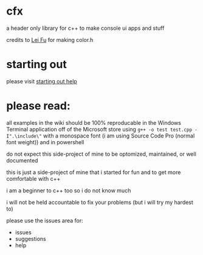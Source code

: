 # cfx

a header only library for c++ to make console ui apps and stuff

credits to [Lei Fu](https://github.com/imfl/color-console) for making color.h

# starting out

please visit [starting out help](https://github.com/rosidae/cfx/wiki/starting-out)

# please read:

all examples in the wiki should be 100% reproducable in the Windows Terminal application off of the Microsoft store using `g++ -o test test.cpp -I".\include\"` with a monospace font (i am using Source Code Pro (normal font weight)) and in powershell

do not expect this side-project of mine to be optomized, maintained, or well documented

this is just a side-project of mine that i started for fun and to get more comfortable with c++

i am a beginner to c++ too so i do not know much

i will not be held accountable to fix your problems (but i will try my hardest to)

please use the issues area for:

 * issues
 * suggestions
 * help
